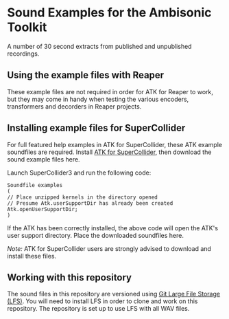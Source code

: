 # Sound Examples for the Ambisonic Toolkit

A number of 30 second extracts from published and unpublished recordings.

## Using the example files with Reaper

These example files are not required in order for ATK for Reaper to work, but they may come in handy when testing the various encoders, transformers and decorders in Reaper projects.

## Installing example files for SuperCollider

For full featured help examples in ATK for SuperCollider, these ATK example soundfiles are required. Install [ATK for SuperCollider](http://ambisonictoolki.github.io/download/supercollider/), then download the sound example files here.

Launch SuperCollider3 and run the following code:

```
Soundfile examples
(
// Place unzipped kernels in the directory opened
// Presume Atk.userSupportDir has already been created
Atk.openUserSupportDir;
)
```


If the ATK has been correctly installed, the above code will open the ATK's user support directory. Place the downloaded soundfiles here.

*Note:* ATK for SuperCollider users are strongly advised to download and install these files.

## Working with this repository

The sound files in this repository are versioned using [Git Large File Storage (LFS)](https://git-lfs.github.com/). You will need to install LFS in order to clone and work on this repository. The repository is set up to use LFS with all WAV files.
